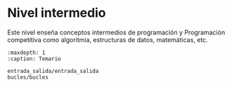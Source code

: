 
# Nivel intermedio

Este nivel enseña conceptos intermedios de programación y Programación competitiva
como algoritmia, estructuras de datos, matemáticas, etc.

```{toctree}
:maxdepth: 1
:caption: Temario

entrada_salida/entrada_salida
bucles/bucles
```
